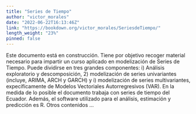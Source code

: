 ```yaml
---
title: "Series de Tiempo"
author: "victor_morales"
date: "2022-06-22T16:13:46Z"
link: "https://bookdown.org/victor_morales/SeriesdeTiempo/"
length_weight: "23%"
pinned: false
---
```


Este documento está en construcción. Tiene por objetivo recoger material necesario para impartir un curso aplicado en modelización de Series de Tiempo. Puede dividirse en tres grandes componentes: i) Análisis exploratorio y descomposición, 2) modelización de series univariantes (incluye, ARIMA, ARCH y GARCH) y i) modelización de series multivariantes, expecíficamente de Modelos Vectoriales Autorregresivos (VAR). En la medida de lo posible el documento trabaja con series de tiempo del Ecuador. Además, el software utilizado para el análisis, estimación y predicción es R. Otros contenidos ...
